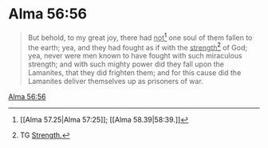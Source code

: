 # Alma 56:56

> But behold, to my great joy, there had <u>not</u>[^a] one soul of them fallen to the earth; yea, and they had fought as if with the <u>strength</u>[^b] of God; yea, never were men known to have fought with such miraculous strength; and with such mighty power did they fall upon the Lamanites, that they did frighten them; and for this cause did the Lamanites deliver themselves up as prisoners of war.

[Alma 56:56](https://www.churchofjesuschrist.org/study/scriptures/bofm/alma/56?lang=eng&id=p56#p56)


[^a]: [[Alma 57.25|Alma 57:25]]; [[Alma 58.39|58:39.]]
[^b]: TG [Strength.](https://www.churchofjesuschrist.org/study/scriptures/tg/strength?lang=eng)
